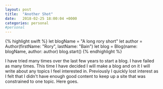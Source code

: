 ```yaml
---
layout: post
title:  "Another Shot"
date:   2018-02-25 18:00:04 +0000
categories: personal
#personal
---
```


{% highlight swift %}
let blogName = "A long rory short"
let author = Author(firstName: "Rory", lastName: "Bain")
let blog = Blog(name: blogName, author: author)
blog.start()
{% endhighlight %}

I have tried many times over the last few years to start a blog. I have failed as many times. 
This time I have decided I will make a blog and on it I will write about any topics I feel interested in. Previously I quickly lost interest as I felt that I didn't have enough good content to keep up a site that was constrained to one topic. Here goes.
